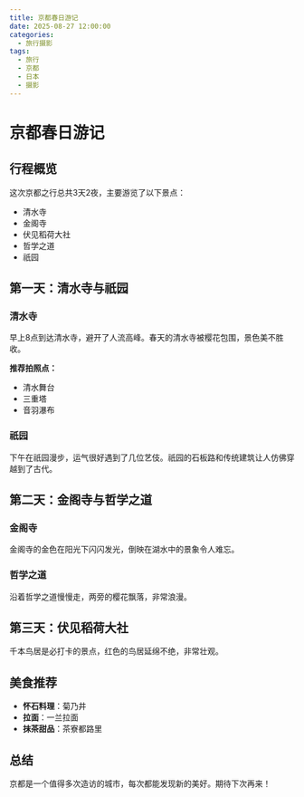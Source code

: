 ```yaml
---
title: 京都春日游记
date: 2025-08-27 12:00:00
categories:
  - 旅行摄影
tags:
  - 旅行
  - 京都
  - 日本
  - 摄影
---
```


# 京都春日游记

## 行程概览

这次京都之行总共3天2夜，主要游览了以下景点：

- 清水寺
- 金阁寺
- 伏见稻荷大社
- 哲学之道
- 祇园

## 第一天：清水寺与祇园

### 清水寺

早上8点到达清水寺，避开了人流高峰。春天的清水寺被樱花包围，景色美不胜收。

**推荐拍照点：**
- 清水舞台
- 三重塔
- 音羽瀑布

### 祇园

下午在祇园漫步，运气很好遇到了几位艺伎。祇园的石板路和传统建筑让人仿佛穿越到了古代。

## 第二天：金阁寺与哲学之道

### 金阁寺

金阁寺的金色在阳光下闪闪发光，倒映在湖水中的景象令人难忘。

### 哲学之道

沿着哲学之道慢慢走，两旁的樱花飘落，非常浪漫。

## 第三天：伏见稻荷大社

千本鸟居是必打卡的景点，红色的鸟居延绵不绝，非常壮观。

## 美食推荐

- **怀石料理**：菊乃井
- **拉面**：一兰拉面
- **抹茶甜品**：茶寮都路里

## 总结

京都是一个值得多次造访的城市，每次都能发现新的美好。期待下次再来！
